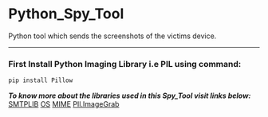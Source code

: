 # Python_Spy_Tool

Python tool which sends the screenshots of the victims device.
___
### First Install Python Imaging Library i.e PIL using command:

```python
pip install Pillow
```

***To know more about the libraries used in this Spy_Tool visit links below:***
[SMTPLIB]('https://docs.python.org/2/library/smtplib.html')
[OS]('https://docs.python.org/2/library/os.html')
[MIME]('https://docs.python.org/2/library/email.mime.html')
[PIl.ImageGrab]('https://pillow.readthedocs.io/en/stable/reference/ImageGrab.html')

